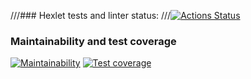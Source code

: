 ///### Hexlet tests and linter status:
///[![Actions Status](https://github.com/aazalan/frontend-project-46/workflows/hexlet-check/badge.svg)](https://github.com/aazalan/frontend-project-46/actions)

### Maintainability and test coverage
[![Maintainability](https://api.codeclimate.com/v1/badges/e96a6fa3f6f1c360d0d1/maintainability)](https://codeclimate.com/github/aazalan/frontend-project-46/maintainability)
[![Test coverage](https://api.codeclimate.com/v1/badges/e96a6fa3f6f1c360d0d1/test_coverage)](https://codeclimate.com/github/aazalan/frontend-project-46/test_coverage)

